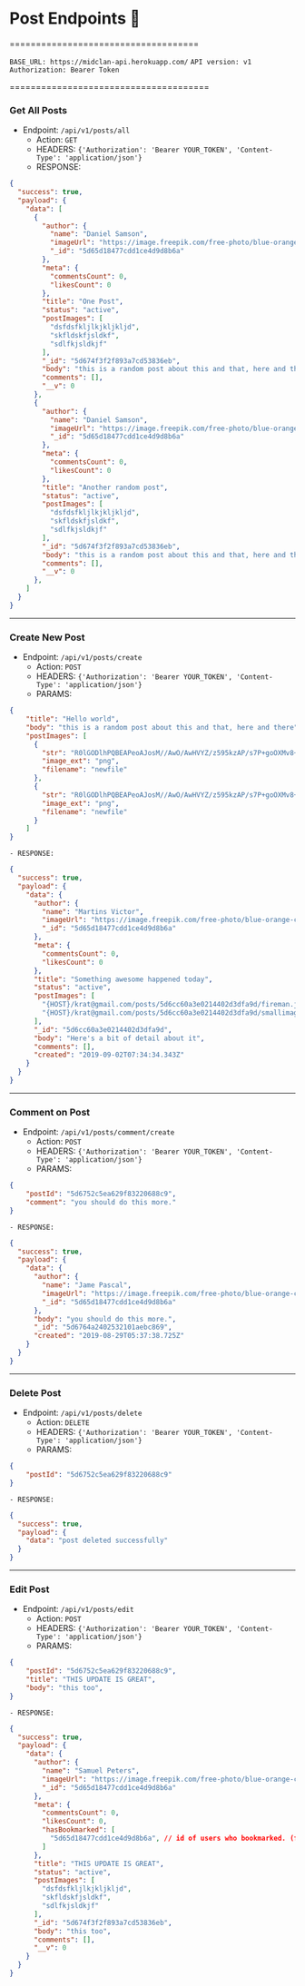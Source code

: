 # Post Endpoints 📝
====================================

`BASE_URL: https://midclan-api.herokuapp.com/`
`API version: v1`
`Authorization: Bearer Token`

======================================

### Get All Posts

- Endpoint: `/api/v1/posts/all`
    - Action: `GET`
    - HEADERS: `{'Authorization': 'Bearer YOUR_TOKEN', 'Content-Type': 'application/json'}`
    - RESPONSE: 
```json
{
  "success": true,
  "payload": {
    "data": [
      {
        "author": {
          "name": "Daniel Samson",
          "imageUrl": "https://image.freepik.com/free-photo/blue-orange-cactus-vase-isolated_6607-236.jpg",
          "_id": "5d65d18477cdd1ce4d9d8b6a"
        },
        "meta": {
          "commentsCount": 0,
          "likesCount": 0
        },
        "title": "One Post",
        "status": "active",
        "postImages": [
          "dsfdsfkljlkjkljkljd",
          "skfldskfjsldkf",
          "sdlfkjsldkjf"
        ],
        "_id": "5d674f3f2f893a7cd53836eb",
        "body": "this is a random post about this and that, here and there",
        "comments": [],
        "__v": 0
      },
      {
        "author": {
          "name": "Daniel Samson",
          "imageUrl": "https://image.freepik.com/free-photo/blue-orange-cactus-vase-isolated_6607-236.jpg",
          "_id": "5d65d18477cdd1ce4d9d8b6a"
        },
        "meta": {
          "commentsCount": 0,
          "likesCount": 0
        },
        "title": "Another random post",
        "status": "active",
        "postImages": [
          "dsfdsfkljlkjkljkljd",
          "skfldskfjsldkf",
          "sdlfkjsldkjf"
        ],
        "_id": "5d674f3f2f893a7cd53836eb",
        "body": "this is a random post about this and that, here and there",
        "comments": [],
        "__v": 0
      },
    ]
  }
}
```

--------------------------------------------

### Create New Post

- Endpoint: `/api/v1/posts/create`
    - Action: `POST`
    - HEADERS: `{'Authorization': 'Bearer YOUR_TOKEN', 'Content-Type': 'application/json'}` 
    - PARAMS:
```json
{
    "title": "Hello world",
    "body": "this is a random post about this and that, here and there",
    "postImages": [
      {
        "str": "R0lGODlhPQBEAPeoAJosM//AwO/AwHVYZ/z595kzAP/s7P+goOXMv8+fhw/v739/f+8PD98fH/8mJl+fn/9ZWb8/PzWlwv///6wWGbI...", // base64 image string
        "image_ext": "png",
        "filename": "newfile"
      },
      {
        "str": "R0lGODlhPQBEAPeoAJosM//AwO/AwHVYZ/z595kzAP/s7P+goOXMv8+fhw/v739/f+8PD98fH/8mJl+fn/9ZWb8/PzWlwv///6wWGbI...", // base64 image string
        "image_ext": "png",
        "filename": "newfile"
      }
    ]
}
```
    - RESPONSE:
```json
{
  "success": true,
  "payload": {
    "data": {
      "author": {
        "name": "Martins Victor",
        "imageUrl": "https://image.freepik.com/free-photo/blue-orange-cactus-vase-isolated_6607-236.jpg",
        "_id": "5d65d18477cdd1ce4d9d8b6a"
      },
      "meta": {
        "commentsCount": 0,
        "likesCount": 0
      },
      "title": "Something awesome happened today",
      "status": "active",
      "postImages": [
        "{HOST}/krat@gmail.com/posts/5d6cc60a3e0214402d3dfa9d/fireman.jpg",
        "{HOST}/krat@gmail.com/posts/5d6cc60a3e0214402d3dfa9d/smallimage.gif"
      ],
      "_id": "5d6cc60a3e0214402d3dfa9d",
      "body": "Here's a bit of detail about it",
      "comments": [],
      "created": "2019-09-02T07:34:34.343Z"
    }
  }
}
```

--------------------------------------------

### Comment on Post

- Endpoint: `/api/v1/posts/comment/create`
    - Action: `POST`
    - HEADERS: `{'Authorization': 'Bearer YOUR_TOKEN', 'Content-Type': 'application/json'}` 
    - PARAMS:
```json
{
    "postId": "5d6752c5ea629f83220688c9",
    "comment": "you should do this more."
}
```
    - RESPONSE:
```json
{
  "success": true,
  "payload": {
    "data": {
      "author": {
        "name": "Jame Pascal",
        "imageUrl": "https://image.freepik.com/free-photo/blue-orange-cactus-vase-isolated_6607-236.jpg",
        "_id": "5d65d18477cdd1ce4d9d8b6a"
      },
      "body": "you should do this more.",
      "_id": "5d6764a2402532101aebc869",
      "created": "2019-08-29T05:37:38.725Z"
    }
  }
}
```

----------------------------------------------

### Delete Post

- Endpoint: `/api/v1/posts/delete`
    - Action: `DELETE`
    - HEADERS: `{'Authorization': 'Bearer YOUR_TOKEN', 'Content-Type': 'application/json'}` 
    - PARAMS:
```json
{
    "postId": "5d6752c5ea629f83220688c9"
}
```
    - RESPONSE:
```json
{
  "success": true,
  "payload": {
    "data": "post deleted successfully"
  }
}
```

----------------------------------------------

### Edit Post

- Endpoint: `/api/v1/posts/edit`
    - Action: `POST`
    - HEADERS: `{'Authorization': 'Bearer YOUR_TOKEN', 'Content-Type': 'application/json'}` 
    - PARAMS:
```json
{
    "postId": "5d6752c5ea629f83220688c9",
    "title": "THIS UPDATE IS GREAT",
    "body": "this too",
}
```
    - RESPONSE:
```json
{
  "success": true,
  "payload": {
    "data": {
      "author": {
        "name": "Samuel Peters",
        "imageUrl": "https://image.freepik.com/free-photo/blue-orange-cactus-vase-isolated_6607-236.jpg",
        "_id": "5d65d18477cdd1ce4d9d8b6a"
      },
      "meta": {
        "commentsCount": 0,
        "likesCount": 0,
        "hasBookmarked": [
          "5d65d18477cdd1ce4d9d8b6a", // id of users who bookmarked. (for timeline)
        ]
      },
      "title": "THIS UPDATE IS GREAT",
      "status": "active",
      "postImages": [
        "dsfdsfkljlkjkljkljd",
        "skfldskfjsldkf",
        "sdlfkjsldkjf"
      ],
      "_id": "5d674f3f2f893a7cd53836eb",
      "body": "this too",
      "comments": [],
      "__v": 0
    }
  }
}
```

